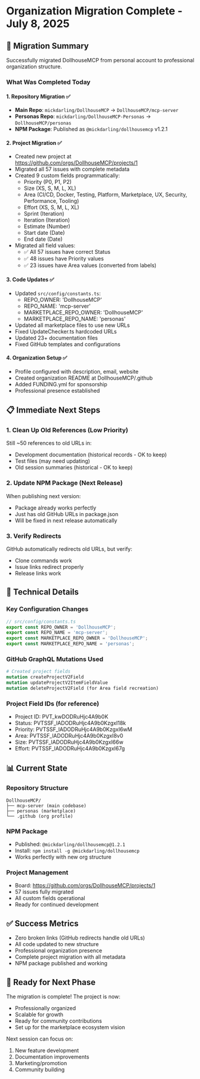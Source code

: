 # Organization Migration Complete - July 8, 2025

## 🎉 Migration Summary

Successfully migrated DollhouseMCP from personal account to professional organization structure.

### What Was Completed Today

#### 1. Repository Migration ✅
- **Main Repo**: `mickdarling/DollhouseMCP` → `DollhouseMCP/mcp-server`
- **Personas Repo**: `mickdarling/DollhouseMCP-Personas` → `DollhouseMCP/personas`
- **NPM Package**: Published as `@mickdarling/dollhousemcp` v1.2.1

#### 2. Project Migration ✅
- Created new project at https://github.com/orgs/DollhouseMCP/projects/1
- Migrated all 57 issues with complete metadata
- Created 9 custom fields programmatically:
  - Priority (P0, P1, P2)
  - Size (XS, S, M, L, XL)
  - Area (CI/CD, Docker, Testing, Platform, Marketplace, UX, Security, Performance, Tooling)
  - Effort (XS, S, M, L, XL)
  - Sprint (Iteration)
  - Iteration (Iteration)
  - Estimate (Number)
  - Start date (Date)
  - End date (Date)
- Migrated all field values:
  - ✅ All 57 issues have correct Status
  - ✅ 48 issues have Priority values
  - ✅ 23 issues have Area values (converted from labels)

#### 3. Code Updates ✅
- Updated `src/config/constants.ts`:
  - REPO_OWNER: 'DollhouseMCP'
  - REPO_NAME: 'mcp-server'
  - MARKETPLACE_REPO_OWNER: 'DollhouseMCP'
  - MARKETPLACE_REPO_NAME: 'personas'
- Updated all marketplace files to use new URLs
- Fixed UpdateChecker.ts hardcoded URLs
- Updated 23+ documentation files
- Fixed GitHub templates and configurations

#### 4. Organization Setup ✅
- Profile configured with description, email, website
- Created organization README at DollhouseMCP/.github
- Added FUNDING.yml for sponsorship
- Professional presence established

## 📋 Immediate Next Steps

### 1. Clean Up Old References (Low Priority)
Still ~50 references to old URLs in:
- Development documentation (historical records - OK to keep)
- Test files (may need updating)
- Old session summaries (historical - OK to keep)

### 2. Update NPM Package (Next Release)
When publishing next version:
- Package already works perfectly
- Just has old GitHub URLs in package.json
- Will be fixed in next release automatically

### 3. Verify Redirects
GitHub automatically redirects old URLs, but verify:
- Clone commands work
- Issue links redirect properly
- Release links work

## 🔧 Technical Details

### Key Configuration Changes
```typescript
// src/config/constants.ts
export const REPO_OWNER = 'DollhouseMCP';
export const REPO_NAME = 'mcp-server';
export const MARKETPLACE_REPO_OWNER = 'DollhouseMCP';
export const MARKETPLACE_REPO_NAME = 'personas';
```

### GitHub GraphQL Mutations Used
```graphql
# Created project fields
mutation createProjectV2Field
mutation updateProjectV2ItemFieldValue
mutation deleteProjectV2Field (for Area field recreation)
```

### Project Field IDs (for reference)
- Project ID: PVT_kwDODRuHjc4A9b0K
- Status: PVTSSF_lADODRuHjc4A9b0KzgxI18k
- Priority: PVTSSF_lADODRuHjc4A9b0KzgxI6wM
- Area: PVTSSF_lADODRuHjc4A9b0KzgxI8v0
- Size: PVTSSF_lADODRuHjc4A9b0KzgxI66w
- Effort: PVTSSF_lADODRuHjc4A9b0KzgxI67g

## 📊 Current State

### Repository Structure
```
DollhouseMCP/
├── mcp-server (main codebase)
├── personas (marketplace)
└── .github (org profile)
```

### NPM Package
- Published: `@mickdarling/dollhousemcp@1.2.1`
- Install: `npm install -g @mickdarling/dollhousemcp`
- Works perfectly with new org structure

### Project Management
- Board: https://github.com/orgs/DollhouseMCP/projects/1
- 57 issues fully migrated
- All custom fields operational
- Ready for continued development

## ✅ Success Metrics
- Zero broken links (GitHub redirects handle old URLs)
- All code updated to new structure
- Professional organization presence
- Complete project migration with all metadata
- NPM package published and working

## 🎯 Ready for Next Phase
The migration is complete! The project is now:
- Professionally organized
- Scalable for growth
- Ready for community contributions
- Set up for the marketplace ecosystem vision

Next session can focus on:
1. New feature development
2. Documentation improvements
3. Marketing/promotion
4. Community building